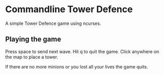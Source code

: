 Commandline Tower Defence
=========================
A simple Tower Defence game using ncurses.

Playing the game
----------------
Press space to send next wave. Hit q to quit the game. 
Click anywhere on the map to place a tower.

If there are no more minions or you lost all your lives the game 
quits.
